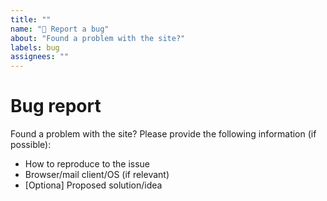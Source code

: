 ```yaml
---
title: ""
name: "🐛 Report a bug"
about: "Found a problem with the site?"
labels: bug
assignees: ""
---
```


# Bug report

Found a problem with the site? Please provide the following information (if possible):

- How to reproduce to the issue
- Browser/mail client/OS (if relevant)
- [Optiona] Proposed solution/idea
